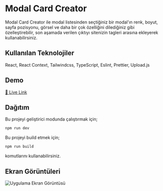 # Modal Card Creator

Modal Card Creator ile modal listesinden seçtiğiniz bir modal'ın renk, boyut,
sayfa pozisyonu, görsel ve daha bir çok özelliğini dilediğiniz gibi özelleştirebilir, son aşamada verilen çıktıyı sitenizin <body> tagleri arasına ekleyerek kullanabilirsiniz.

## Kullanılan Teknolojiler

React, React Context, Tailwindcss, TypeScript, Eslint, Prettier, Upload.js

## Demo

[🔴 Live Link](https://modal-creator-page-kadir.vercel.app/)

## Dağıtım

Bu projeyi geliştirici modunda çalıştırmak için;

```bash
npm run dev
```

Bu projeyi build etmek için;

```bash
npm run build

```

komutlarını kullanabilirsiniz.

## Ekran Görüntüleri

![Uygulama Ekran Görüntüsü](https://github.com/github/modal-card-creator/blob/public/screencapture.png)
